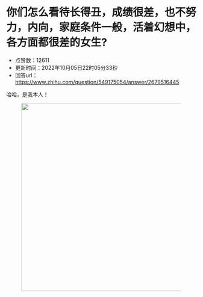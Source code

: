 # 你们怎么看待长得丑，成绩很差，也不努力，内向，家庭条件一般，活着幻想中，各方面都很差的女生?
- 点赞数：12611
- 更新时间：2022年10月05日22时05分33秒
- 回答url：https://www.zhihu.com/question/549175054/answer/2679516445
<body>
 <p data-pid="OxW8FlWS">哈哈，是我本人！</p>
 <figure data-size="normal">
  <img src="https://picx.zhimg.com/50/v2-db63bdd420fb0b276a447d94ea207d9c_720w.jpg?source=1940ef5c" data-rawwidth="500" data-rawheight="494" data-size="normal" data-original-token="v2-db63bdd420fb0b276a447d94ea207d9c" data-default-watermark-src="https://picx.zhimg.com/50/v2-7bd4efd721a21eb1c290c3b6b59a00c7_720w.jpg?source=1940ef5c" class="origin_image zh-lightbox-thumb" width="500" data-original="https://picx.zhimg.com/v2-db63bdd420fb0b276a447d94ea207d9c_r.jpg?source=1940ef5c">
 </figure>
 <p></p>
</body>